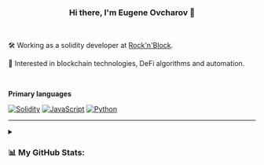 <h3 align="center">Hi there, I'm Eugene Ovcharov 👋</h3>

<!--
**wildmaus/wildmaus** is a ✨ _special_ ✨ repository because its `README.md` (this file) appears on your GitHub profile.

Here are some ideas to get you started:

- 🔭 I’m currently working on ...
- 🌱 I’m currently learning ...
- 👯 I’m looking to collaborate on ...
- 🤔 I’m looking for help with ...
- 💬 Ask me about ...
- 📫 How to reach me: ...
- 😄 Pronouns: ...
- ⚡ Fun fact: ...
-->
<br />

🛠 Working as a solidity developer at [Rock'n'Block](https://rocknblock.io/).

🌱 Interested in blockchain technologies, DeFi algorithms and automation.

<br />

**Primary languages**

[![Solidity](https://img.shields.io/badge/Solidity-%23363636.svg?style=for-the-badge&logo=solidity&logoColor=white)](#)
[![JavaScript](https://img.shields.io/badge/javascript-%23323330.svg?style=for-the-badge&logo=javascript&logoColor=%23F7DF1E)](#)
[![Python](https://img.shields.io/badge/python-3670A0?style=for-the-badge&logo=python&logoColor=ffdd54)](#)

---
<details>
    <summary><h3>📊  My GitHub Stats:</h3></summary>
    <br />
    <p>
        <img src=https://github-readme-stats.vercel.app/api?username=wildmaus&show_icons=true&theme=tokyonight alt="GitHub Stats chart">
    </p>
    <p>
        <img src=https://github-readme-stats.vercel.app/api/top-langs/?username=wildmaus&layout=compact&theme=tokyonight alt="Most Used Languages chart">
    </p>
</details>
